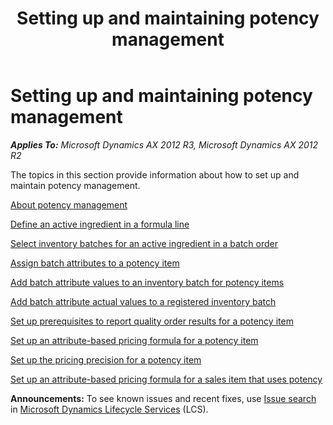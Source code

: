 ﻿---
title: Setting up and maintaining potency management
TOCTitle: Setting up and maintaining potency management
ms:assetid: 4267afbb-9f8c-435c-8ab6-19aaab052df7
ms:mtpsurl: https://technet.microsoft.com/en-us/library/JJ838730(v=AX.60)
ms:contentKeyID: 50120613
ms.date: 04/18/2014
mtps_version: v=AX.60
f1_keywords:
- pricing
- batch
- process industries
- potency
- ingredient
- potence
---

# Setting up and maintaining potency management 


_**Applies To:** Microsoft Dynamics AX 2012 R3, Microsoft Dynamics AX 2012 R2_

The topics in this section provide information about how to set up and maintain potency management.

[About potency management](about-potency-management.md)

[Define an active ingredient in a formula line](define-an-active-ingredient-in-a-formula-line.md)

[Select inventory batches for an active ingredient in a batch order](select-inventory-batches-for-an-active-ingredient-in-a-batch-order.md)

[Assign batch attributes to a potency item](assign-batch-attributes-to-a-potency-item.md)

[Add batch attribute values to an inventory batch for potency items](add-batch-attribute-values-to-an-inventory-batch-for-potency-items.md)

[Add batch attribute actual values to a registered inventory batch](add-batch-attribute-actual-values-to-a-registered-inventory-batch.md)

[Set up prerequisites to report quality order results for a potency item](set-up-prerequisites-to-report-quality-order-results-for-a-potency-item.md)

[Set up an attribute-based pricing formula for a potency item](set-up-an-attribute-based-pricing-formula-for-a-potency-item.md)

[Set up the pricing precision for a potency item](set-up-the-pricing-precision-for-a-potency-item.md)

[Set up an attribute-based pricing formula for a sales item that uses potency](set-up-an-attribute-based-pricing-formula-for-a-sales-item-that-uses-potency.md)

  
**Announcements:** To see known issues and recent fixes, use [Issue search](http://go.microsoft.com/fwlink/?linkid=389258) in [Microsoft Dynamics Lifecycle Services](http://go.microsoft.com/fwlink/?linkid=306505) (LCS).

